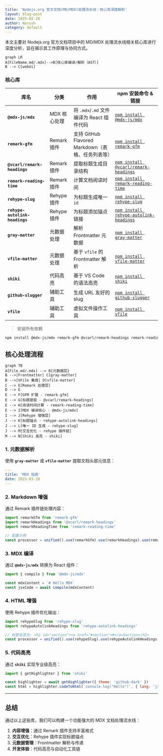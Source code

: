 ```yaml
---
title: 'Nodejs.org 官方文档(MD/MDX)处理流水线：核心库深度解析'
layout: blog-post
date: 2025-02-28
author: Norush
category: default
---
```


本文主要对 Nodejs.org 官方文档项目中的 MD/MDX 处理流水线相关核心库进行深度分析，旨在揭示其工作原理与协同方式。

```mermaid
graph LR
A[FileName.md/.mdx]-->B[核心库编译/解析（AST）]
B --> C[webUi]
```

### 核心库

| 库名                           | 分类         | 作用                                              | npm 安装命令 & 链接                                                                              |
| ------------------------------ | ------------ | ------------------------------------------------- | ------------------------------------------------------------------------------------------------ |
| **`@mdx-js/mdx`**              | MDX 核心处理 | 将 `.mdx`/`.md` 文件编译为 React 组件代码         | [`npm install @mdx-js/mdx`](https://www.npmjs.com/package/@mdx-js/mdx)                           |
| **`remark-gfm`**               | Remark 插件  | 支持 GitHub Flavored Markdown（表格、任务列表等） | [`npm install remark-gfm`](https://www.npmjs.com/package/remark-gfm)                             |
| **`@vcarl/remark-headings`**   | Remark 插件  | 提取标题生成目录结构                              | [`npm install @vcarl/remark-headings`](https://www.npmjs.com/package/@vcarl/remark-headings)     |
| **`remark-reading-time`**      | Remark 插件  | 计算文档阅读时间                                  | [`npm install remark-reading-time`](https://www.npmjs.com/package/remark-reading-time)           |
| **`rehype-slug`**              | Rehype 插件  | 为标题生成唯一 `id`                               | [`npm install rehype-slug`](https://www.npmjs.com/package/rehype-slug)                           |
| **`rehype-autolink-headings`** | Rehype 插件  | 为标题添加锚点链接                                | [`npm install rehype-autolink-headings`](https://www.npmjs.com/package/rehype-autolink-headings) |
| **`gray-matter`**              | 元数据处理   | 解析 Frontmatter 元数据                           | [`npm install gray-matter`](https://www.npmjs.com/package/gray-matter)                           |
| **`vfile-matter`**             | 元数据处理   | 基于 `vfile` 的 Frontmatter 解析                  | [`npm install vfile-matter`](https://www.npmjs.com/package/vfile-matter)                         |
| **`shiki`**                    | 代码高亮     | 基于 VS Code 的语法高亮                           | [`npm install shiki`](https://www.npmjs.com/package/shiki)                                       |
| **`github-slugger`**           | 辅助工具     | 生成 URL 友好的 slug                              | [`npm install github-slugger`](https://www.npmjs.com/package/github-slugger)                     |
| **`vfile`**                    | 辅助工具     | 虚拟文件操作工具                                  | [`npm install vfile`](https://www.npmjs.com/package/vfile)                                       |

> 安装所有依赖

```bash
npm install @mdx-js/mdx remark-gfm @vcarl/remark-headings remark-reading-time rehype-slug rehype-autolink-headings gray-matter vfile-matter shiki github-slugger vfile
```

## 核心处理流程

```mermaid
graph TB
A[File.md/.mdx] --> B{元数据层}
B -->|Frontmatter| C[gray-matter]
B -->|VFile 集成| D[vfile-matter]
C --> E[Remark 处理层]
D --> E
E --> F[GFM 扩展 - remark-gfm]
E --> G[标题提取 - @vcarl/remark-headings]
E --> H[阅读时间计算 - remark-reading-time]
E --> I[MDX 编译核心 - @mdx-js/mdx]
I --> J[Rehype 增强层]
J --> K[标题锚点 - rehype-autolink-headings]
J --> L[唯一 ID 生成 - rehype-slug]
J --> M[交互优化 - rehype 插件链]
M --> N[Shiki 高亮 - shiki]
```

### 1. 元数据解析

使用 **`gray-matter`** 或 **`vfile-matter`** 提取文档头部元信息：

```yaml
---
title: 'MDX 指南'
date: 2025-03-20
---
```

### 2. Markdown 增强

通过 Remark 插件链处理内容：

```javascript
import remarkGfm from 'remark-gfm'
import remarkHeadings from '@vcarl/remark-headings'
import remarkReadingTime from 'remark-reading-time'

// 配置示例
const processor = unified().use(remarkGfm).use(remarkHeadings).use(remarkReadingTime)
```

### 3. MDX 编译

通过 **`@mdx-js/mdx`** 转换为 React 组件：

```javascript
import { compile } from '@mdx-js/mdx'

const mdxContent = `# Hello MDX`
const jsxCode = await compile(mdxContent)
```

### 4. HTML 增强

使用 Rehype 插件优化输出：

```javascript
import rehypeSlug from 'rehype-slug'
import rehypeAutolinkHeadings from 'rehype-autolink-headings'

// 标题会变为: <h2 id="section"><a href="#section">#</a>Section</h2>
const processor = unified().use(rehypeSlug).use(rehypeAutolinkHeadings, { behavior: 'append' })
```

### 5. 代码高亮

通过 **`shiki`** 实现专业级高亮：

```javascript
import { getHighlighter } from 'shiki'

const highlighter = await getHighlighter({ theme: 'github-dark' })
const html = highlighter.codeToHtml(`console.log("Hello")`, { lang: 'js' })
```

---

## 总结

通过以上这些库，我们可以构建一个功能强大的 MDX 文档处理流水线：

1. **内容增强**：通过 Remark 插件支持丰富格式
2. **交互优化**：Rehype 插件实现标题锚点
3. **元数据管理**：Frontmatter 解析与传递
4. **开发体验**：代码高亮与自动化工具链
